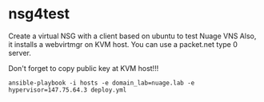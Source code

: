 # nsg4test

Create a virtual NSG with a client based on ubuntu to test Nuage VNS
Also, it installs a webvirtmgr on KVM host.
You can use a packet.net type 0 server.

Don't forget to copy public key at KVM host!!!

```
ansible-playbook -i hosts -e domain_lab=nuage.lab -e hypervisor=147.75.64.3 deploy.yml
```

